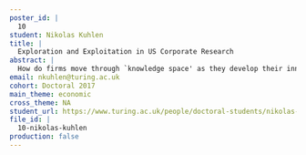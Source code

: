 ```yaml
---
poster_id: |
  10
student: Nikolas Kuhlen
title: |
  Exploration and Exploitation in US Corporate Research
abstract: |
  How do firms move through `knowledge space' as they develop their innovations? We propose a method for tracking patterns of `exploration and exploitation' in firm patenting behaviour in the US for the period since 1920. Our exploration measure is constructed from the text of patents and involves the use of Bayesian surprise to measure how different current patent-based innovations are from the firm's existing portfolio. We find evidence of exploration patterns in firm behaviour that are distinct from other potentially correlated aspects of firm performance. We also document a robust association between our exploration measure and firm sales growth.
email: nkuhlen@turing.ac.uk
cohort: Doctoral 2017
main_theme: economic
cross_theme: NA
student_url: https://www.turing.ac.uk/people/doctoral-students/nikolas-kuhlen
file_id: |
  10-nikolas-kuhlen
production: false
---
```

